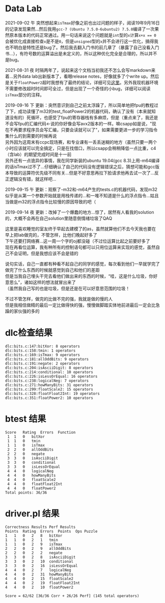 # Data Lab

2021-09-02 午 突然想起来`isTmax`好像之前也出过问题的样子，阅读19年9月16日的记录发现果然...然后我用`gcc-7 (Ubuntu 7.5.0-6ubuntu2) 7.5.0`编译了一次果然原本版本的代码正常通过。用一句话来说这个问题就是`int`型的`x`计算`x+x == 0`会被优化成直接检查`x`是不是`0`，但是`unsigned`型的`x`并不会进行这一优化，搞得我也不明白是特性还是bug了。然后我去翻入门书的前几章了（暴露了自己没看入门书...），有符号数的运算溢出是未定义的，所以这种优化完全是合理的，所以并不是bug。

2021-08-31 夜 时隔两年了，说起来这个文档当初我还不怎么会写markdown来着...另外data lab出新版本了，看眼release notes，好像就多了个write up。然后是关于`floatPower2`超时我想有了最终的结论，详细可见[这里](https://github.com/Amano-Sei/MyCSAPPsolution/issues/2)。另外我现机器环境不需要修改超时时间即可全过，但是出现了一个奇怪的小bug，详细可以阅读`isTmax`部分的注释。

2019-09-16 下 更新：突然意识到自己之前太浮躁了，所以简单地把fpu的教程过了下，成功读懂了m32的test\_floatPower2的机器代码，确认了没有（本来就知道没有的）死循环，也感受了fpu的寄存器栈有多麻烦，但是（重点来了，我还是不会写fpu的汇编代码←说的你好像会写avx2版本的一样。嘛csapp如是说，"现在不再要求程序员会写汇编，只要会读就可以了"，如果需要更进一步的学习指令集什么的到需要的时候再说  
另外因为这周末有ccpc现场赛，和专业课有一丢丢迷糊的地方（虽然只要一两个小时应该就可以完全搞定，只是在找借口，所以csapp会稍稍降低一点比重，c4（含lab）的期望完成时间是十一前  
另外还有一点诡异的事情，我在同学新装的ubuntu 19.04(gcc 8.3)上用-m64编译的话isTmax过不了...仔细确认了自己的代码没有逻辑错误之后，猜想可能和gcc版本导致的运算符优先级不同有关...但是不好意思再拉下脸请求他再去试一次了...反正逻辑没有错，就这样吧...  
  
2019-09-15 午 更新：观察了-m32和-m64产生的tests.c的机器代码，发现m32似乎是从第一个参数开始就是用栈传递的...和一堆不知道是什么的浮点指令...姑且当做是m32的浮点指令比较慢的原因导致的吧（  
  
2019-09-14 夜 更新：改掉了一个爆蠢的地方...惊了，居然有人看我的solution的，大概不会再在自己solution里随意倒情绪垃圾了QAQ  
  
这里是喜欢睡觉的室友终于早起去建模了的as，虽然就算他们不去今天我也要在早上把lab做完的，不管怎样，比他们晚起好多了  
下午还要打网络赛...这一周一个字的oj都没碰（不过位运算比起之前要好多了  
现在再看位运算，我有种所有的控制语句都可以只用位运算来实现的感觉，虽然自己不会证明，但是我想应该不会是错的  
  
说句实话，自己一直都有种看不起自己的同学的感觉，每次看到他们一早就学完了做完了什么东西的时候就感觉到自己和他们的差距  
但是当我自己埋头干完去看他们做出来的东西的时候，“哇，这是什么垃圾，你好意思么”，诸如这样的想法就冒出来了  
（虽然我自己写的也是垃圾，但是还是在可以好意思范围的垃圾！  
  
不过不管怎样，做完的比做不完的强，我就是做的慢的人  
但是我相信做精的最后一定比做得快的强，慢慢做脚踏实体地前进最后一定会比急躁的家伙强的多的  
  
# dlc检查结果
```
dlc:bits.c:147:bitXor: 8 operators  
dlc:bits.c:158:tmin: 1 operators  
dlc:bits.c:169:isTmax: 9 operators  
dlc:bits.c:181:allOddBits: 9 operators  
dlc:bits.c:191:negate: 2 operators  
dlc:bits.c:204:isAsciiDigit: 8 operators  
dlc:bits.c:214:conditional: 10 operators  
dlc:bits.c:226:isLessOrEqual: 16 operators  
dlc:bits.c:238:logicalNeg: 7 operators  
dlc:bits.c:271:howManyBits: 31 operators  
dlc:bits.c:299:floatScale2: 15 operators  
dlc:bits.c:328:floatFloat2Int: 19 operators  
dlc:bits.c:351:floatPower2: 10 operators  
```
   
# btest 结果
```
Score	Rating	Errors	Function  
 1	1	0	bitXor  
 1	1	0	tmin  
 1	1	0	isTmax  
 2	2	0	allOddBits  
 2	2	0	negate  
 3	3	0	isAsciiDigit  
 3	3	0	conditional  
 3	3	0	isLessOrEqual  
 4	4	0	logicalNeg  
 4	4	0	howManyBits  
 4	4	0	floatScale2  
 4	4	0	floatFloat2Int  
 4	4	0	floatPower2  
Total points: 36/36  
```

# driver.pl 结果
```
Correctness Results	Perf Results  
Points	Rating	Errors	Points	Ops	Puzzle  
1	1	0	2	8	bitXor  
1	1	0	2	1	tmin  
1	1	0	2	9	isTmax  
2	2	0	2	9	allOddBits  
2	2	0	2	2	negate  
3	3	0	2	8	isAsciiDigit  
3	3	0	2	10	conditional  
3	3	0	2	16	isLessOrEqual  
4	4	0	2	7	logicalNeg  
4	4	0	2	31	howManyBits  
4	4	0	2	15	floatScale2  
4	4	0	2	19	floatFloat2Int  
4	4	0	2	10	floatPower2  
  
Score = 62/62 [36/36 Corr + 26/26 Perf] (145 total operators)  
```

